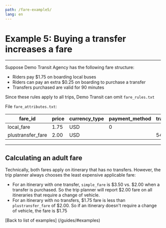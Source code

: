 ```yaml
---
path: /fare-example5/
lang: en
---
```


# Example 5: Buying a transfer increases a fare

<hr> 

Suppose Demo Transit Agency has the following fare structure:

* Riders pay $1.75 on boarding local buses
* Riders can pay an extra $0.25 on boarding to purchase a transfer
* Transfers purchased are valid for 90 minutes

Since these rules apply to all trips, Demo Transit can omit ```fare_rules.txt```

File ```fare_attributes.txt```:

| fare_id          | price | currency_type | payment_method | transfers | 
|------------------|-------|---------------|----------------|-----------|
| local_fare       | 1.75  | USD           | 0              |           |
| plustransfer_fare| 2.00  | USD           |                | 5400      |


<hr>

## Calculating an adult fare

Technically, both fares apply on itinerary that has no transfers.
However, the trip planner always chooses the least expensive applicable fare:

* For an itinerary with one transfer, ```simple_fare``` is $3.50 vs. $2.00 when a transfer
is purchased. So the trip planner will report $2.00 fare on all itineraries that require a 
change of vehicle.
* For an itinerary with no transfers, $1.75 fare is less than 
```plustransfer_fare``` of $2.00. So if an itinerary doesn't require a change of vehicle, 
the fare is $1.75

[Back to list of examples] (/guides/#examples)